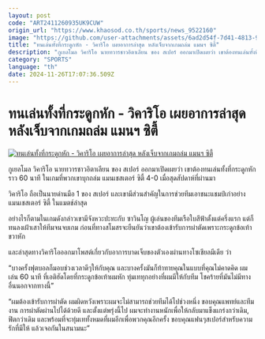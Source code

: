 ```yaml
---
layout: post
code: "ART2411260935UK9CUW"
origin_url: "https://www.khaosod.co.th/sports/news_9522160"
image: "https://github.com/user-attachments/assets/6ad2d54f-7d41-4813-9e32-b9953da31c6f"
title: "ทนเล่นทั้งที่กระดูกหัก - วิคาริโอ เผยอาการล่าสุด หลังเจ็บจากเกมถล่ม แมนฯ ซิตี้"
description: "กูเยลโมล วิคาริโอ นายทวารชาวอิตาเลียน ของ สเปอร์ ออกมาเปิดเผยว่า เขาต้องทนเล่นทั้งที่กระดูกหักราว 60 นาที ในเกมที่พวกเขาบุกถล่ม แมนเชสเตอร์ ซิตี้ 4-0"
category: "SPORTS"
language: "th"
date: 2024-11-26T17:07:36.509Z
---
```


# ทนเล่นทั้งที่กระดูกหัก - วิคาริโอ เผยอาการล่าสุด หลังเจ็บจากเกมถล่ม แมนฯ ซิตี้

[![ทนเล่นทั้งที่กระดูกหัก - วิคาริโอ เผยอาการล่าสุด หลังเจ็บจากเกมถล่ม แมนฯ ซิตี้](https://www.khaosod.co.th/wpapp/uploads/2024/11/vicario.jpg "ทนเล่นทั้งที่กระดูกหัก - วิคาริโอ เผยอาการล่าสุด หลังเจ็บจากเกมถล่ม แมนฯ ซิตี้")](https://www.khaosod.co.th/wpapp/uploads/2024/11/vicario.jpg)

กูเยลโมล วิคาริโอ นายทวารชาวอิตาเลียน ของ สเปอร์ ออกมาเปิดเผยว่า เขาต้องทนเล่นทั้งที่กระดูกหักราว 60 นาที ในเกมที่พวกเขาบุกถล่ม แมนเชสเตอร์ ซิตี้ 4-0 เมื่อสุดสัปดาห์ที่ผ่านมา

วิคาริโอ ถือเป็นนายด่านมือ 1 ของ สเปอร์ และเขามีส่วนสำคัญในการช่วยทีมเอาชนะแชมป์เก่าอย่าง แมนเชสเตอร์ ซิตี้ ในแมตช์ล่าสุด

อย่างไรก็ตามในเกมดังกล่าวเขามีจังหวะปะทะกับ ซาวินโญ ผู้เล่นของทีมเรือใบสีฟ้าตั้งแต่ครึ่งแรก แต่ก็ทนลงเฝ้าเสาให้ทีมจนจบเกม ก่อนที่ทางสโมสรจะยืนยันว่าเขาต้องเข้ารับการผ่าตัดเพราะกระดูกข้อเท้าขวาหัก

และล่าสุดทางวิคาริโอออกมาโพสต์เกี่ยวกับอาการบาดเจ็บของตัวเองผ่านทางโซเชียลมีเดีย ว่า

“บางครั้งฟุตบอลก็มอบช่วงเวลาดีๆให้กับคุณ และบางครั้งมันก็ท้าทายคุณในแบบที่คุณไม่คาดคิด ผมเล่น 60 นาที ที่เอติฮัดโดยที่กระดูกข้อเท้าผมหัก ทุ่มเททุกอย่างที่ผมมีให้กับทีม โชคร้ายที่มันไม่มีทางอื่นนอกจากทางนี้”

“ผมต้องเข้ารับการผ่าตัด ผมผิดหวังเพราะผมจะไม่สามารถช่วยทีมได้ไปช่วงหนึ่ง ขอบคุณแพทย์และทีมงาน การผ่าตัดผ่านไปได้ด้วยดี และตั้งแต่พรุ่งนี้ไป ผมจะทำงานหนักเพื่อให้กลับมาแข็งแกร่งกว่าเดิม, ฟิตกว่าเดิม และพร้อมที่จะทุ่มเททั้งหมดที่ผมอีกเพื่อพวกคุณอีกครั้ง ขอบคุณแฟนๆสเปอร์สำหรับความรักที่มีให้ แล้วเจอกันในสนามนะ”